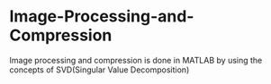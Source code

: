 # Image-Processing-and-Compression
Image processing and compression is done in MATLAB by using the concepts of SVD(Singular Value Decomposition)
